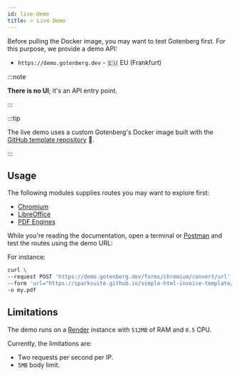 ```yaml
---
id: live-demo
title: 🔥 Live Demo
---
```


Before pulling the Docker image, you may want to test Gotenberg first. For this purpose, we provide a demo
API:

* `https://demo.gotenberg.dev` - 🇪🇺 EU (Frankfurt)

:::note

**There is no UI**; it's an API entry point.

:::

:::tip

The live demo uses a custom Gotenberg's Docker image built with the
[GitHub template repository](https://github.com/gotenberg/gotenberg-template-repository) 👷.

:::

## Usage

The following modules supplies routes you may want to explore first:

* [Chromium](../modules/chromium)
* [LibreOffice](../modules/libreoffice)
* [PDF Engines](../modules/pdf-engines)

While you're reading the documentation, open a terminal or [Postman](https://www.postman.com/) and test the routes 
using the demo URL:

For instance:

```bash
curl \
--request POST 'https://demo.gotenberg.dev/forms/chromium/convert/url' \
--form 'url="https://sparksuite.github.io/simple-html-invoice-template/"' \
-o my.pdf
```

## Limitations

The demo runs on a [Render](https://render.com) instance with `512MB` of RAM and `0.5` CPU.

Currently, the limitations are:

* Two requests per second per IP.
* `5MB` body limit.
